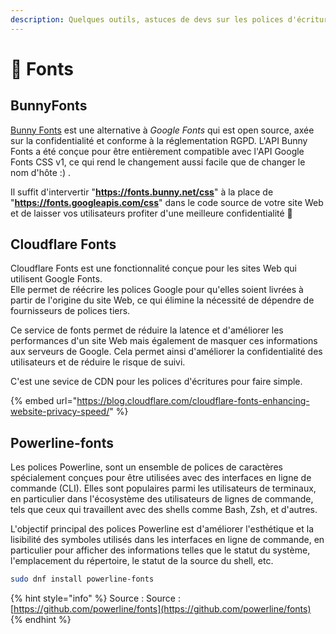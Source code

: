 ```yaml
---
description: Quelques outils, astuces de devs sur les polices d'écritures
---
```


# 📝 Fonts

## BunnyFonts

[Bunny Fonts](https://fonts.bunny.net/) est une alternative à _Google Fonts_ qui est open source, axée sur la confidentialité et conforme à la réglementation RGPD. L'API Bunny Fonts a été conçue pour être entièrement compatible avec l'API Google Fonts CSS v1, ce qui rend le changement aussi facile que de changer le nom d'hôte :) .

Il suffit d'intervertir "**https://fonts.bunny.net/css**" à la place de "**https://fonts.googleapis.com/css**" dans le code source de votre site Web et de laisser vos utilisateurs profiter d'une meilleure confidentialité :tada:

## Cloudflare Fonts

Cloudflare Fonts est une fonctionnalité conçue pour les sites Web qui utilisent Google Fonts.\
Elle permet de réécrire les polices Google pour qu'elles soient livrées à partir de l'origine du site Web, ce qui élimine la nécessité de dépendre de fournisseurs de polices tiers.

Ce service de fonts permet de réduire la latence et d'améliorer les performances d'un site Web mais également de masquer ces informations aux serveurs de Google. Cela permet ainsi d'améliorer la confidentialité des utilisateurs et de réduire le risque de suivi.

C'est une sevice de CDN pour les polices d'écritures pour faire simple.

{% embed url="https://blog.cloudflare.com/cloudflare-fonts-enhancing-website-privacy-speed/" %}

## Powerline-fonts

Les polices Powerline, sont un ensemble de polices de caractères spécialement conçues pour être utilisées avec des interfaces en ligne de commande (CLI). Elles sont populaires parmi les utilisateurs de terminaux, en particulier dans l'écosystème des utilisateurs de lignes de commande, tels que ceux qui travaillent avec des shells comme Bash, Zsh, et d'autres.

L'objectif principal des polices Powerline est d'améliorer l'esthétique et la lisibilité des symboles utilisés dans les interfaces en ligne de commande, en particulier pour afficher des informations telles que le statut du système, l'emplacement du répertoire, le statut de la source du shell, etc.

```bash
sudo dnf install powerline-fonts
```

{% hint style="info" %}
Source : Source : [https://github.com/powerline/fonts](https://github.com/powerline/fonts)
{% endhint %}
